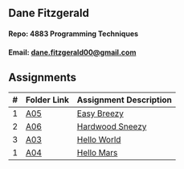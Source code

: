 ## Dane Fitzgerald
#### Repo: 4883 Programming Techniques
#### Email: dane.fitzgerald00@gmail.com
## Assignments
|  #  | Folder Link                            | Assignment Description                               |
| :-: | -------------------------------------- | ---------------------------------------------------- |
|  1  | [A05](Assignments/README.md) | [Easy Breezy](Assignments/README.md) |
|  2  | [A06](HardLeetCode/README.md) | [Hardwood Sneezy](HardLeetCode/READMe.md)  |
|  3  | [A03](./FakeAssignments/P01/README.md) | [Hello World ](./FakeAssignments/P01/README.md)      |
|  1  | [A04](./FakeAssignments/P02/README.md) | [Hello Mars ](./FakeAssignments/P02/README.md)       |
